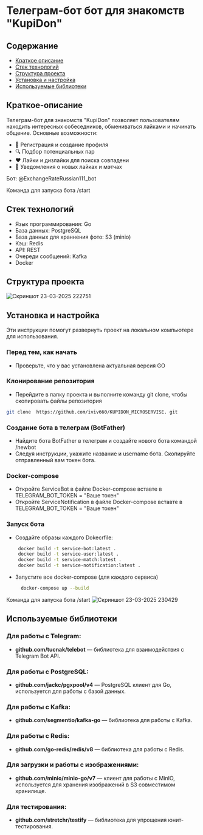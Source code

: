 # Телеграм-бот бот для знакомств "KupiDon"

## Содержание
- [Краткое описание](#краткое-описание)
- [Стек технологий](#стек-технологий)
- [Структура проекта](#структура-проекта)
- [Установка и настройка](#установка-и-настройка)
- [Используемые библиотеки](#используемые-библиотеки)

## Краткое-описание
Телеграм-бот для знакомств "KupiDon" позволяет пользователям находить интересных собеседников, обмениваться лайками и начинать общение.
Основные возможности:
- 📌 Регистрация и создание профиля
- 🔍 Подбор потенциальных пар 
- ❤️ Лайки и дизлайки для поиска совпадени
- 🔔 Уведомления о новых лайках и мэтчах 

Бот: @ExchangeRateRussian111_bot

Команда для запуска бота /start

## Стек технологий
- Язык программирования: Go
- База данных: PostgreSQL
- База данных для храннения фото: S3 (minio)
- Кэш: Redis
- API: REST 
- Очереди сообщений: Kafka
- Docker 

## Структура проекта

![Скриншот 23-03-2025 222751](https://github.com/user-attachments/assets/f10a2311-3578-49dc-8af1-88ff66bb53c4)

## Установка и настройка
Эти инструкции помогут развернуть проект на локальном компьютере для использования.

### Перед тем, как начать
- Проверьте, что у вас установленa актуальная версия GO

### Клонирование репозитория
- Перейдите в папку проекта и выполните команду git clone, чтобы скопировать файлы репозитория

```bash
git clone  https://github.com/iviv660/KUPIDON_MICROSERVISE. git 
```

### Создание бота в телеграм (BotFather)
- Найдите бота BotFather в телеграм и создайте нового бота командой /newbot
- Следуя инструкции, укажите название и username бота. Скопируйте отправленный вам токен бота.

### Docker-compose
- Откройте ServiceBot в файле Docker-compose вставте в TELEGRAM_BOT_TOKEN = "Ваше токен"
- Откройте ServiceNotification в файле Docker-compose вставте в TELEGRAM_BOT_TOKEN = "Ваше токен"

### Запуск бота
- Создайте образы каждого Dokecrfile:
  ```bash
   docker build -t service-bot:latest .
   docker build -t service-user:latest .
   docker build -t service-match:latest .
   docker build -t service-notification:latest .
  

- Запустите все docker-compose (для каждого сервиса)
  ```bash
	docker-compose up --build 

Команда для запуска бота /start
![Скриншот 23-03-2025 230429](https://github.com/user-attachments/assets/afeaf510-13b0-4679-8ad2-ca943f682c97)

## Используемые библиотеки

### Для работы с Telegram:
- **github.com/tucnak/telebot** — библиотека для взаимодействия с Telegram Bot API.

### Для работы с PostgreSQL:
- **github.com/jackc/pgxpool/v4** — PostgreSQL клиент для Go, используется для работы с базой данных.

### Для работы с Kafka:
- **github.com/segmentio/kafka-go** — библиотека для работы с Kafka.

### Для работы с Redis:
- **github.com/go-redis/redis/v8** — библиотека для работы с Redis.

### Для загрузки и работы с изображениями:
- **github.com/minio/minio-go/v7** — клиент для работы с MinIO, используется для хранения изображений в S3 совместимом хранилище.

### Для тестирования:
- **github.com/stretchr/testify** — библиотека для упрощения юнит-тестирования.

